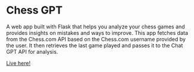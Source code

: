 # **Chess GPT**

A web app built with Flask that helps you analyze your chess games and provides insights on mistakes and ways to improve. This app fetches data from the Chess.com API based on the Chess.com username provided by the user. It then retrieves the last game played and passes it to the Chat GPT API for analysis.

[Live here!](https://chess-advisor.onrender.com/)
